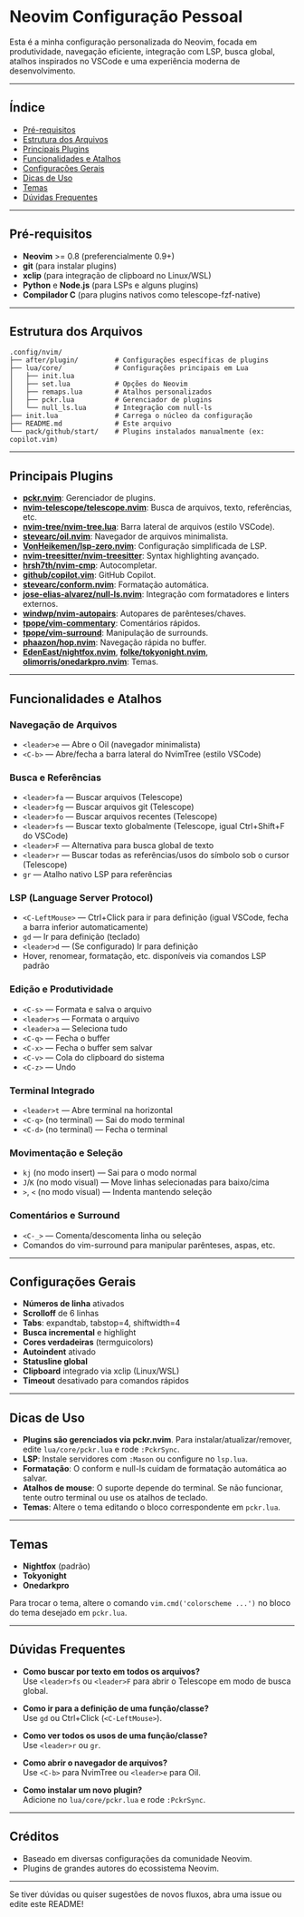 # Neovim Configuração Pessoal

Esta é a minha configuração personalizada do Neovim, focada em produtividade, navegação eficiente, integração com LSP, busca global, atalhos inspirados no VSCode e uma experiência moderna de desenvolvimento.

---

## Índice

- [Pré-requisitos](#pré-requisitos)
- [Estrutura dos Arquivos](#estrutura-dos-arquivos)
- [Principais Plugins](#principais-plugins)
- [Funcionalidades e Atalhos](#funcionalidades-e-atalhos)
- [Configurações Gerais](#configurações-gerais)
- [Dicas de Uso](#dicas-de-uso)
- [Temas](#temas)
- [Dúvidas Frequentes](#dúvidas-frequentes)

---

## Pré-requisitos

- **Neovim** >= 0.8 (preferencialmente 0.9+)
- **git** (para instalar plugins)
- **xclip** (para integração de clipboard no Linux/WSL)
- **Python** e **Node.js** (para LSPs e alguns plugins)
- **Compilador C** (para plugins nativos como telescope-fzf-native)

---

## Estrutura dos Arquivos

```
.config/nvim/
├── after/plugin/         # Configurações específicas de plugins
├── lua/core/             # Configurações principais em Lua
│   ├── init.lua
│   ├── set.lua           # Opções do Neovim
│   ├── remaps.lua        # Atalhos personalizados
│   ├── pckr.lua          # Gerenciador de plugins
│   └── null_ls.lua       # Integração com null-ls
├── init.lua              # Carrega o núcleo da configuração
├── README.md             # Este arquivo
└── pack/github/start/    # Plugins instalados manualmente (ex: copilot.vim)
```

---

## Principais Plugins

- **[pckr.nvim](https://github.com/lewis6991/pckr.nvim)**: Gerenciador de plugins.
- **[nvim-telescope/telescope.nvim](https://github.com/nvim-telescope/telescope.nvim)**: Busca de arquivos, texto, referências, etc.
- **[nvim-tree/nvim-tree.lua](https://github.com/nvim-tree/nvim-tree.lua)**: Barra lateral de arquivos (estilo VSCode).
- **[stevearc/oil.nvim](https://github.com/stevearc/oil.nvim)**: Navegador de arquivos minimalista.
- **[VonHeikemen/lsp-zero.nvim](https://github.com/VonHeikemen/lsp-zero.nvim)**: Configuração simplificada de LSP.
- **[nvim-treesitter/nvim-treesitter](https://github.com/nvim-treesitter/nvim-treesitter)**: Syntax highlighting avançado.
- **[hrsh7th/nvim-cmp](https://github.com/hrsh7th/nvim-cmp)**: Autocompletar.
- **[github/copilot.vim](https://github.com/github/copilot.vim)**: GitHub Copilot.
- **[stevearc/conform.nvim](https://github.com/stevearc/conform.nvim)**: Formatação automática.
- **[jose-elias-alvarez/null-ls.nvim](https://github.com/jose-elias-alvarez/null-ls.nvim)**: Integração com formatadores e linters externos.
- **[windwp/nvim-autopairs](https://github.com/windwp/nvim-autopairs)**: Autopares de parênteses/chaves.
- **[tpope/vim-commentary](https://github.com/tpope/vim-commentary)**: Comentários rápidos.
- **[tpope/vim-surround](https://github.com/tpope/vim-surround)**: Manipulação de surrounds.
- **[phaazon/hop.nvim](https://github.com/phaazon/hop.nvim)**: Navegação rápida no buffer.
- **[EdenEast/nightfox.nvim](https://github.com/EdenEast/nightfox.nvim)**, **[folke/tokyonight.nvim](https://github.com/folke/tokyonight.nvim)**, **[olimorris/onedarkpro.nvim](https://github.com/olimorris/onedarkpro.nvim)**: Temas.

---

## Funcionalidades e Atalhos

### Navegação de Arquivos

- `<leader>e` — Abre o Oil (navegador minimalista)
- `<C-b>` — Abre/fecha a barra lateral do NvimTree (estilo VSCode)

### Busca e Referências

- `<leader>fa` — Buscar arquivos (Telescope)
- `<leader>fg` — Buscar arquivos git (Telescope)
- `<leader>fo` — Buscar arquivos recentes (Telescope)
- `<leader>fs` — Buscar texto globalmente (Telescope, igual Ctrl+Shift+F do VSCode)
- `<leader>F` — Alternativa para busca global de texto
- `<leader>r` — Buscar todas as referências/usos do símbolo sob o cursor (Telescope)
- `gr` — Atalho nativo LSP para referências

### LSP (Language Server Protocol)

- `<C-LeftMouse>` — Ctrl+Click para ir para definição (igual VSCode, fecha a barra inferior automaticamente)
- `gd` — Ir para definição (teclado)
- `<leader>d` — (Se configurado) Ir para definição
- Hover, renomear, formatação, etc. disponíveis via comandos LSP padrão

### Edição e Produtividade

- `<C-s>` — Formata e salva o arquivo
- `<leader>s` — Formata o arquivo
- `<leader>a` — Seleciona tudo
- `<C-q>` — Fecha o buffer
- `<C-x>` — Fecha o buffer sem salvar
- `<C-v>` — Cola do clipboard do sistema
- `<C-z>` — Undo

### Terminal Integrado

- `<leader>t` — Abre terminal na horizontal
- `<C-q>` (no terminal) — Sai do modo terminal
- `<C-d>` (no terminal) — Fecha o terminal

### Movimentação e Seleção

- `kj` (no modo insert) — Sai para o modo normal
- `J`/`K` (no modo visual) — Move linhas selecionadas para baixo/cima
- `>`, `<` (no modo visual) — Indenta mantendo seleção

### Comentários e Surround

- `<C-_>` — Comenta/descomenta linha ou seleção
- Comandos do vim-surround para manipular parênteses, aspas, etc.

---

## Configurações Gerais

- **Números de linha** ativados
- **Scrolloff** de 6 linhas
- **Tabs**: expandtab, tabstop=4, shiftwidth=4
- **Busca incremental** e highlight
- **Cores verdadeiras** (termguicolors)
- **Autoindent** ativado
- **Statusline global**
- **Clipboard** integrado via xclip (Linux/WSL)
- **Timeout** desativado para comandos rápidos

---

## Dicas de Uso

- **Plugins são gerenciados via pckr.nvim**. Para instalar/atualizar/remover, edite `lua/core/pckr.lua` e rode `:PckrSync`.
- **LSP**: Instale servidores com `:Mason` ou configure no `lsp.lua`.
- **Formatação**: O conform e null-ls cuidam de formatação automática ao salvar.
- **Atalhos de mouse**: O suporte depende do terminal. Se não funcionar, tente outro terminal ou use os atalhos de teclado.
- **Temas**: Altere o tema editando o bloco correspondente em `pckr.lua`.

---

## Temas

- **Nightfox** (padrão)
- **Tokyonight**
- **Onedarkpro**

Para trocar o tema, altere o comando `vim.cmd('colorscheme ...')` no bloco do tema desejado em `pckr.lua`.

---

## Dúvidas Frequentes

- **Como buscar por texto em todos os arquivos?**  
  Use `<leader>fs` ou `<leader>F` para abrir o Telescope em modo de busca global.

- **Como ir para a definição de uma função/classe?**  
  Use `gd` ou Ctrl+Click (`<C-LeftMouse>`).

- **Como ver todos os usos de uma função/classe?**  
  Use `<leader>r` ou `gr`.

- **Como abrir o navegador de arquivos?**  
  Use `<C-b>` para NvimTree ou `<leader>e` para Oil.

- **Como instalar um novo plugin?**  
  Adicione no `lua/core/pckr.lua` e rode `:PckrSync`.

---

## Créditos

- Baseado em diversas configurações da comunidade Neovim.
- Plugins de grandes autores do ecossistema Neovim.

---

Se tiver dúvidas ou quiser sugestões de novos fluxos, abra uma issue ou edite este README!
